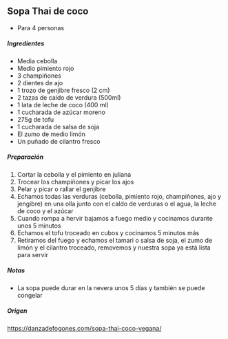 ## Sopa Thai de coco

* Para 4 personas

##### Ingredientes

* Media cebolla
* Medio pimiento rojo
* 3 champiñones
* 2 dientes de ajo
* 1 trozo de genjibre fresco (2 cm)
* 2 tazas de caldo de verdura (500ml)
* 1 lata de leche de coco (400 ml)
* 1 cucharada de azúcar moreno
* 275g de tofu
* 1 cucharada de salsa de soja
* El zumo de medio limón
* Un puñado de cilantro fresco

##### Preparación

1. Cortar la cebolla y el pimiento en juliana
2. Trocear los champiñones y picar los ajos
3. Pelar y picar o rallar el genjibre
4. Echamos todas las verduras (cebolla, pimiento rojo, champiñones, ajo y jengibre) en una olla junto con el caldo de verduras o el agua, la leche de coco y el azúcar
5. Cuando rompa a hervir bajamos a fuego medio y cocinamos durante unos 5 minutos
6. Echamos el tofu troceado en cubos y cocinamos 5 minutos más
7. Retiramos del fuego y echamos el tamari o salsa de soja, el zumo de limón y el cilantro troceado, removemos y nuestra sopa ya está lista para servir

##### Notas
* La sopa puede durar en la nevera unos 5 días y también se puede congelar

##### Origen

https://danzadefogones.com/sopa-thai-coco-vegana/
